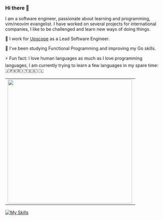 ### Hi there 👋

<!--
**pablobfonseca/pablobfonseca** is a ✨ _special_ ✨ repository because its `README.md` (this file) appears on your GitHub profile.

Here are some ideas to get you started:

- 🔭 I’m currently working on ...
- 🌱 I’m currently learning ...
- 👯 I’m looking to collaborate on ...
- 🤔 I’m looking for help with ...
- 💬 Ask me about ...
- 📫 How to reach me: ...
- 😄 Pronouns: ...
- ⚡ Fun fact: ...
-->
I am a software engineer, passionate about learning and programming, vim/neovim evangelist. I have worked on several projects for international companies, I like to be challenged and learn new ways of doing things.

🚀 I work for [Upscope](https://upscope.com) as a Lead Software Engineer.

🌱 I've been studying Functional Programming and improving my Go skills.

⚡ Fun fact: I love human languages as much as I love programming languages, I am currently trying to learn a few languages in my spare time: 🇯🇵🇰🇷🇮🇹🇪🇸🇮🇱

<center>
<table>
    <tr>
        <td><img width="400px" align="left" src="https://github-readme-stats.vercel.app/api/top-langs?username=pablobfonseca&hide=html,css&layout=compact&theme=dark" /></td>
    </tr>   
</table>
</center>  

[![My Skills](https://skillicons.dev/icons?i=nodejs,ts,js,go,python,react,ruby,git,linux,postgres,mongodb,mysql,neovim,lua)](https://skillicons.dev)
